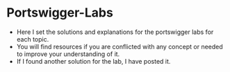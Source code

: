 # Portswigger-Labs
- Here I set the solutions and explanations for the portswigger labs for each topic.
- You will find resources if you are conflicted with any concept or needed to improve your understanding of it.
- If I found another solution for the lab, I have posted it.
